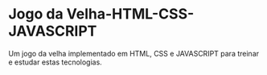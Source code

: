 # Jogo da Velha-HTML-CSS-JAVASCRIPT
 Um jogo da velha implementado em HTML, CSS e JAVASCRIPT para treinar e estudar estas tecnologias.

